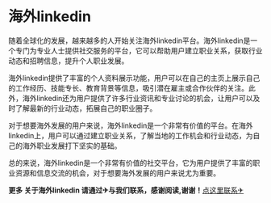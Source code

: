 # 海外linkedin

随着全球化的发展，越来越多的人开始关注海外linkedin平台。海外linkedin是一个专门为专业人士提供社交服务的平台，它可以帮助用户建立职业关系，获取行业动态和招聘信息，提升个人职业发展。

海外linkedin提供了丰富的个人资料展示功能，用户可以在自己的主页上展示自己的工作经历、技能专长、教育背景等信息，吸引潜在雇主或合作伙伴的关注。此外，海外linkedin还为用户提供了许多行业资讯和专业讨论的机会，让用户可以及时了解最新的行业动态，拓展自己的职业圈子。

对于想要海外发展的用户来说，海外linkedin是一个非常有价值的平台。在海外linkedin上，用户可以通过建立职业关系，了解当地的工作机会和行业动态，为自己的海外职业发展打下坚实的基础。

总的来说，海外linkedin是一个非常有价值的社交平台，它为用户提供了丰富的职业资源和信息交流的机会，对于想要海外发展的用户来说尤为重要。

**更多 关于海外linkedin 请通过✈与我们联系，感谢阅读,谢谢！**[点这里联系✈](https://b.k02.cc)